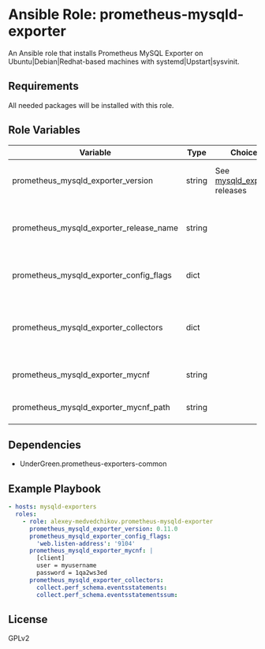 # Ansible Role: prometheus-mysqld-exporter

An Ansible role that installs Prometheus MySQL Exporter on Ubuntu|Debian|Redhat-based machines with systemd|Upstart|sysvinit.

## Requirements

All needed packages will be installed with this role.

## Role Variables

| Variable                                | Type   | Choices                           | Default                                                              | Comment                                                                       |
|-----------------------------------------|--------|-----------------------------------|----------------------------------------------------------------------|-------------------------------------------------------------------------------|
| prometheus_mysqld_exporter_version      | string | See [mysqld_exporter][1] releases | v0.12.0                                                              | Version of mysqld_exporter that will be installed.                            |
| prometheus_mysqld_exporter_release_name | string |                                   | mysqld_exporter-{{ prometheus_mysqld_exporter_version }}.linux-amd64 | Name of the binary that will be download from the [releases][1]) page         |
| prometheus_mysqld_exporter_config_flags | dict   |                                   | {}                                                                   | Dict of flag, flag-value options to start exporter with                       |
| prometheus_mysqld_exporter_collectors   | dict   |                                   | {}                                                                   | Dict of flag, flag-value (ignored, leave blank) to control enabled collectors |
| prometheus_mysqld_exporter_mycnf        | string |                                   |                                                                      | Contents of MySQL client credentials file                                     |
| prometheus_mysqld_exporter_mycnf_path   | string |                                   | /etc/mysqld_exporter/my.cnf                                          | Path to store MySQL client credentials                                        |

## Dependencies

- UnderGreen.prometheus-exporters-common

## Example Playbook

```yaml
- hosts: mysqld-exporters
  roles:
    - role: alexey-medvedchikov.prometheus-mysqld-exporter
      prometheus_mysqld_exporter_version: 0.11.0
      prometheus_mysqld_exporter_config_flags:
        'web.listen-address': '9104'
      prometheus_mysqld_exporter_mycnf: |
        [client]
        user = myusername
        password = 1qa2ws3ed
      prometheus_mysqld_exporter_collectors:
        collect.perf_schema.eventsstatements:
        collect.perf_schema.eventsstatementssum:
```

## License

GPLv2

[1]: https://github.com/prometheus/mysqld_exporter/releases
